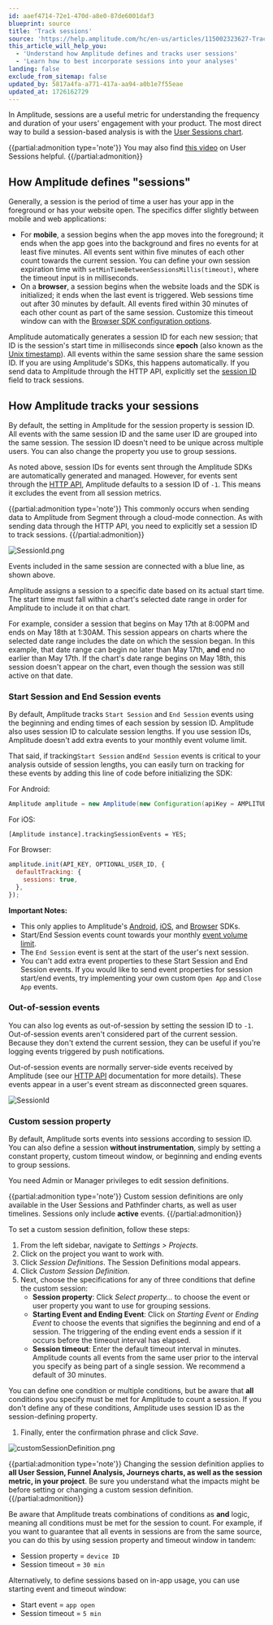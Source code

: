 ```yaml
---
id: aaef4714-72e1-470d-a8e0-87de6001daf3
blueprint: source
title: 'Track sessions'
source: 'https://help.amplitude.com/hc/en-us/articles/115002323627-Track-sessions'
this_article_will_help_you:
  - 'Understand how Amplitude defines and tracks user sessions'
  - 'Learn how to best incorporate sessions into your analyses'
landing: false
exclude_from_sitemap: false
updated_by: 5817a4fa-a771-417a-aa94-a0b1e7f55eae
updated_at: 1726162729
---
```

In Amplitude, sessions are a useful metric for understanding the frequency and duration of your users' engagement with your product. The most direct way to build a session-based analysis is with the [User Sessions chart](/docs/data/user-properties-and-events). 

{{partial:admonition type='note'}}
You may also find [this video](https://academy.amplitude.com/how-long-do-users-spend-in-my-product/1091393) on User Sessions helpful.
{{/partial:admonition}}

## How Amplitude defines "sessions"

Generally, a session is the period of time a user has your app in the foreground or has your website open. The specifics differ slightly between mobile and web applications:

* For **mobile**, a session begins when the app moves into the foreground; it ends when the app goes into the background and fires no events for at least five minutes. All events sent within five minutes of each other count towards the current session. You can define your own session expiration time with  `setMinTimeBetweenSessionsMillis(timeout)`, where the timeout input is in milliseconds.
* On a **browser**, a session begins when the website loads and the SDK is initialized; it ends when the last event is triggered. Web sessions time out after 30 minutes by default. All events fired within 30 minutes of each other count as part of the same session. Customize this timeout window can with the [Browser SDK configuration options](/docs/sdks/analytics/browser/browser-sdk-2).

Amplitude automatically generates a session ID for each new session; that ID is the session's start time in milliseconds since **epoch** (also known as the [Unix timestamp](https://en.wikipedia.org/wiki/Unix_time)). All events within the same session share the same session ID. If you are using Amplitude's SDKs, this happens automatically. If you send data to Amplitude through the HTTP API, explicitly set the [session ID](/docs/apis/analytics/http-v2) field to track sessions.

## How Amplitude tracks your sessions

By default, the setting in Amplitude for the session property is session ID. All events with the same session ID and the same user ID are grouped into the same session. The session ID doesn't need to be unique across multiple users. You can also change the property you use to group sessions.

As noted above, session IDs for events sent through the Amplitude SDKs are automatically generated and managed. However, for events sent through the [HTTP API](/docs/apis/analytics/http-v2), Amplitude defaults to a session ID of `-1`. This means it excludes the event from all session metrics.

{{partial:admonition type='note'}}
This commonly occurs when sending data to Amplitude from Segment through a cloud-mode connection. As with sending data through the HTTP API, you need to explicitly set a session ID to track sessions.
{{/partial:admonition}}

![SessionId.png](/docs/output/img/sources/sessionid-png.png)

Events included in the same session are connected with a blue line, as shown above.

Amplitude assigns a session to a specific date based on its actual start time. The start time must fall within a chart's selected date range in order for Amplitude to include it on that chart. 

For example, consider a session that begins on May 17th at 8:00PM and ends on May 18th at 1:30AM. This session appears on charts where the selected date range includes the date on which the session began. In this example, that date range can begin no later than May 17th, **and** end no earlier than May 17th. If the chart's date range begins on May 18th, this session doesn't appear on the chart, even though the session was still active on that date.

### Start Session and End Session events

By default, Amplitude tracks `Start Session` and `End Session` events using the beginning and ending times of each session by session ID. Amplitude also uses session ID to calculate session lengths. If you use session IDs, Amplitude doesn't add extra events to your monthly event volume limit.

That said, if tracking`Start Session` and`End Session` events is critical to your analysis outside of session lengths, you can easily turn on tracking for these events by adding this line of code before initializing the SDK:

For Android:

```java
Amplitude amplitude = new Amplitude(new Configuration(apiKey = AMPLITUDE_API_KEY, context = applicationContext, trackingSessionEvents = true, ));
```

For iOS:

```objc
[Amplitude instance].trackingSessionEvents = YES;
```

For Browser:

```js
amplitude.init(API_KEY, OPTIONAL_USER_ID, {
  defaultTracking: {
    sessions: true,
  },
});
```

**Important Notes:**

* This only applies to Amplitude's [Android](/docs/sdks/analytics/android/android-kotlin-sdk), [iOS](/docs/sdks/analytics/ios/ios-swift-sdk), and [Browser](/docs/sdks/analytics/browser/browser-sdk-2) SDKs.
* Start/End Session events count towards your monthly [event volume limit](/docs/faq/limits).
* The `End Session` event is sent at the start of the user's next session.
* You can't add extra event properties to these Start Session and End Session events. If you would like to send event properties for session start/end events, try implementing your own custom `Open App` and `Close App` events.

### Out-of-session events

You can also log events as out-of-session by setting the session ID to `-1`. Out-of-session events aren't considered part of the current session. Because they don't extend the current session, they can be useful if you're logging events triggered by push notifications.

Out-of-session events are normally server-side events received by Amplitude (see our [HTTP API](/docs/apis/analytics/http-v2) documentation for more details). These events appear in a user's event stream as disconnected green squares.

![SessionId](statamic://asset::help_center_conversions::sources/sessionid-neg1-png.png)

### Custom session property

By default, Amplitude sorts events into sessions according to session ID. You can also define a session **without instrumentation**, simply by setting a constant property, custom timeout window, or beginning and ending events to group sessions.

You need Admin or Manager privileges to edit session definitions.

{{partial:admonition type='note'}}
Custom session definitions are only available in the User Sessions and Pathfinder charts, as well as user timelines. Sessions only include **active** events.
{{/partial:admonition}}

To set a custom session definition, follow these steps:

1. From the left sidebar, navigate to *Settings > Projects*.
2. Click on the project you want to work with.
3. Click *Session Definitions*. The Session Definitions modal appears.
4. Click *Custom Session Definition*.
5. Next, choose the specifications for any of three conditions that define the custom session:
	* **Session property**: Click *Select property...* to choose the event or user property you want to use for grouping sessions.
    * **Starting Event and Ending Event**: Click on *Starting Event* or *Ending Event* to choose the events that signifies the beginning and end of a session. The triggering of the ending event ends a session if it occurs before the timeout interval has elapsed.
    * **Session timeout**: Enter the default timeout interval in minutes. Amplitude counts all events from the same user prior to the interval you specify as being part of a single session. We recommend a default of 30 minutes.

You can define one condition or multiple conditions, but be aware that **all** conditions you specify must be met for Amplitude to count a session. If you don't define any of these conditions, Amplitude uses session ID as the session-defining property.

1. Finally, enter the confirmation phrase and click *Save*.

![customSessionDefinition.png](/docs/output/img/sources/customsessiondefinition-png.png)

{{partial:admonition type='note'}}
Changing the session definition applies to **all User Session, Funnel Analysis, Journeys charts, as well as the session metric, in your project**. Be sure you understand what the impacts might be before setting or changing a custom session definition.
{{/partial:admonition}}

Be aware that Amplitude treats combinations of conditions as **and** logic, meaning all conditions must be met for the session to count. For example, if you want to guarantee that all events in sessions are from the same source, you can do this by using session property and timeout window in tandem: 

* Session property = `device ID`
* Session timeout = `30 min`

Alternatively, to define sessions based on in-app usage, you can use starting event and timeout window:

* Start event = `app open`
* Session timeout = `5 min`